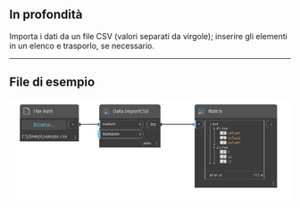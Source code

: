 ## In profondità
Importa i dati da un file CSV (valori separati da virgole); inserire gli elementi in un elenco e trasporlo, se necessario.
___
## File di esempio

![ImportCSV](./DSOffice.Data.ImportCSV_img.jpg)

